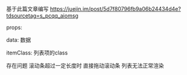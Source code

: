 基于此篇文章编写 https://juejin.im/post/5d7f80796fb9a06b24434d4e?tdsourcetag=s_pcqq_aiomsg


props:

  data: 数据
	
  itemClass: 列表项的class


存在问题 滚动条超过一定长度时  直接拖动滚动条 列表无法正常渲染
